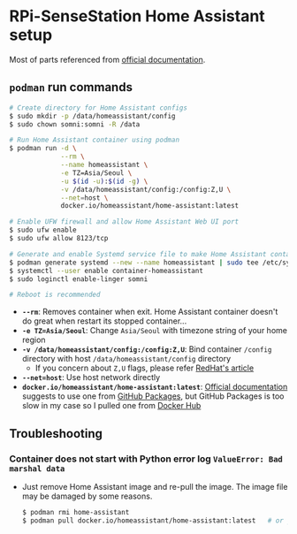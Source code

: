 RPi-SenseStation Home Assistant setup
=====================================
Most of parts referenced from [official documentation](https://www.home-assistant.io/installation/raspberrypi).

## `podman` run commands
```sh
# Create directory for Home Assistant configs
$ sudo mkdir -p /data/homeassistant/config
$ sudo chown somni:somni -R /data

# Run Home Assistant container using podman
$ podman run -d \
             --rm \
             --name homeassistant \
             -e TZ=Asia/Seoul \
             -u $(id -u):$(id -g) \
             -v /data/homeassistant/config:/config:Z,U \
             --net=host \
             docker.io/homeassistant/home-assistant:latest

# Enable UFW firewall and allow Home Assistant Web UI port
$ sudo ufw enable
$ sudo ufw allow 8123/tcp

# Generate and enable Systemd service file to make Home Assistant container starts on boot automatically
$ podman generate systemd --new --name homeassistant | sudo tee /etc/systemd/user/container-homeassistant.service
$ systemctl --user enable container-homeassistant
$ sudo loginctl enable-linger somni

# Reboot is recommended
```
  - **`--rm`**: Removes container when exit. Home Assistant container doesn't do great when restart its stopped container...
  - **`-e TZ=Asia/Seoul`**: Change `Asia/Seoul` with timezone string of your home region
  - **`-v /data/homeassistant/config:/config:Z,U`**: Bind container `/config` directory with host `/data/homeassistant/config` directory
    - If you concern about `Z,U` flags, please refer [RedHat's article](https://www.redhat.com/sysadmin/debug-rootless-podman-mounted-volumes)
  - **`--net=host`**: Use host network directly
  - **`docker.io/homeassistant/home-assistant:latest`**: [Official documentation](https://www.home-assistant.io/installation/raspberrypi#platform-installation) suggests to use one from [GitHub Packages](https://github.com/home-assistant/core/pkgs/container/home-assistant), but GitHub Packages is too slow in my case so I pulled one from [Docker Hub](https://hub.docker.com/r/homeassistant/home-assistant)

## Troubleshooting
### Container does not start with Python error log `ValueError: Bad marshal data`
 - Just remove Home Assistant image and re-pull the image. The image file may be damaged by some reasons.
   ```sh
   $ podman rmi home-assistant
   $ podman pull docker.io/homeassistant/home-assistant:latest   # or just execute `podman run` command above
   ```

